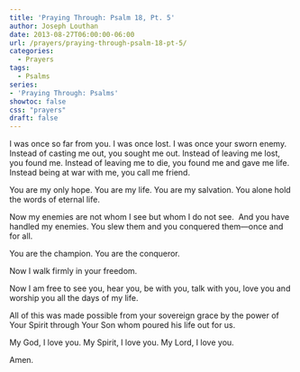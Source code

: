 ```yaml
---
title: 'Praying Through: Psalm 18, Pt. 5'
author: Joseph Louthan
date: 2013-08-27T06:00:00-06:00
url: /prayers/praying-through-psalm-18-pt-5/
categories:
  - Prayers
tags:
  - Psalms
series:
- 'Praying Through: Psalms'
showtoc: false
css: "prayers"
draft: false
---
```

I was once so far from you. I was once lost. I was once your sworn enemy. Instead of casting me out, you sought me out. Instead of leaving me lost, you found me.
Instead of leaving me to die, you found me and gave me life. Instead being at war with me, you call me friend.

You are my only hope. You are my life. You are my salvation. You alone hold the words of eternal life.

Now my enemies are not whom I see but whom I do not see.  And you have handled my enemies. You slew them and you conquered them—once and for all.

You are the champion. You are the conqueror.

Now I walk firmly in your freedom.

Now I am free to see you, hear you, be with you, talk with you, love you and worship you all the days of my life.

All of this was made possible from your sovereign grace by the power of Your Spirit through Your Son whom poured his life out for us.

My God, I love you. My Spirit, I love you. My Lord, I love you.

Amen.
```
